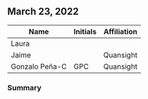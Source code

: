 ## March 23, 2022

|          Name          | Initials |   Affiliation  |
| ---------------------- | -------- | -------------- |
| Laura                  |          | 
| Jaime                  |          | Quansight 
| Gonzalo Peña-C         | GPC      | Quansight 

### Summary
